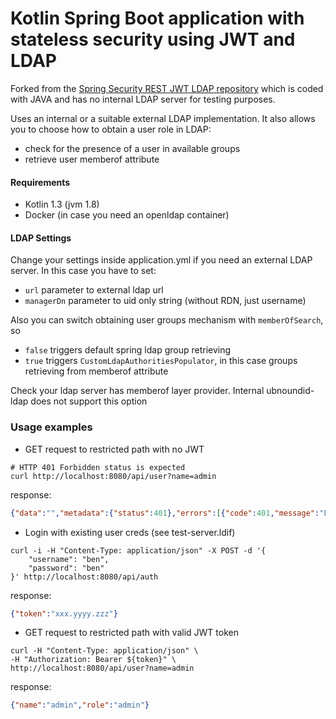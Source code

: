 # Kotlin Spring Boot application with stateless security using JWT and LDAP 
Forked from the [Spring Security REST JWT LDAP repository](https://github.com/SNCF-SIV/spring-security-rest-jwt-ldap) which is coded with JAVA and has no internal LDAP server for testing purposes.

Uses an internal or a suitable external LDAP implementation. It also allows you to choose how to obtain a user role in LDAP: 
- check for the presence of a user in available groups
- retrieve user memberof attribute

#### Requirements
 * Kotlin 1.3 (jvm 1.8)
 * Docker (in case you need an openldap container)

#### LDAP Settings
Change your settings inside application.yml if you need an external LDAP server. In this case you have to set:
- `url` parameter to external ldap url
- `managerDn` parameter to uid only string (without RDN, just username)

Also you can switch obtaining user groups mechanism with `memberOfSearch`, so
- `false` triggers default spring ldap group retrieving
- `true` triggers `CustomLdapAuthoritiesPopulator`, in this case groups retrieving from memberof attribute

Check your ldap server has memberof layer provider. Internal ubnoundid-ldap does not support this option



### Usage examples
- GET request to restricted path with no JWT
```shell script
# HTTP 401 Forbidden status is expected
curl http://localhost:8080/api/user?name=admin
```
response:
```json
{"data":"","metadata":{"status":401},"errors":[{"code":401,"message":"Full authentication is required to access this resource","detail":""}]}
```
- Login with existing user creds (see test-server.ldif)
```shell script
curl -i -H "Content-Type: application/json" -X POST -d '{
    "username": "ben",
    "password": "ben"
}' http://localhost:8080/api/auth
```
response:
```json
{"token":"xxx.yyyy.zzz"}
```
- GET request to restricted path with valid JWT token
```shell script
curl -H "Content-Type: application/json" \
-H "Authorization: Bearer ${token}" \
http://localhost:8080/api/user?name=admin
```
response:
```json
{"name":"admin","role":"admin"}
```
